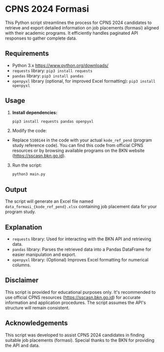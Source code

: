 # CPNS 2024 Formasi

This Python script streamlines the process for CPNS 2024 candidates to retrieve and export detailed information on job placements (formasi) aligned with their academic programs. It efficiently handles paginated API responses to gather complete data.

## Requirements

- Python 3.x https://www.python.org/downloads/
- `requests` library: `pip3 install requests`
- `pandas` library: `pip3 install pandas`
- `openpyxl` library (optional, for improved Excel formatting): `pip3 install openpyxl`

## Usage

1. **Install dependencies:**

   ```bash
   pip3 install requests pandas openpyxl
   ```

2. Modify the code:

- Replace `5100144` in the code with your actual `kode_ref_pend` (program study reference code). You can find this code from official CPNS resources or by browsing available programs on the BKN website (https://sscasn.bkn.go.id).

3. Run the script:

   ```bash
   python3 main.py
   ```

## Output

The script will generate an Excel file named `data_formasi_{kode_ref_pend}.xlsx` containing job placement data for your program study.

## Explanation

- `requests` library: Used for interacting with the BKN API and retrieving data.
- `pandas` library: Parses the retrieved data into a Pandas DataFrame for easier manipulation and export.
- `openpyxl` library: (Optional) Improves Excel formatting for numerical columns.

## Disclaimer

This script is provided for educational purposes only. It's recommended to use official CPNS resources (https://sscasn.bkn.go.id) for accurate information and application procedures. The script assumes the API's structure will remain consistent.

## Acknowledgements

This script was developed to assist CPNS 2024 candidates in finding suitable job placements (formasi). Special thanks to the BKN for providing the API and data.
